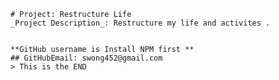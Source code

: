 
    # Project: Restructure Life 
    _Project Description_: Restructure my life and activites .


    **GitHub username is Install NPM first **
    ## GitHubEmail: swong452@gmail.com
    > This is the END